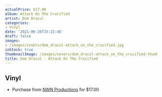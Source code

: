 ```yaml
---
actualPrice: $17.00
album: Attack On The Crucified
artist: Dom Dracul
categories:
- Vinyl
date: '2021-06-26T15:22:46'
draft: false
images:
- /images/covers/dom_dracul-attack_on_the_crucified.jpg
inStock: true
thumbnailImage: /images/covers/dom_dracul-attack_on_the_crucified-thumb.jpg
title: Dom Dracul - Attack On The Crucified
---
```


## Vinyl
* Purchase from [NWN Productions](http://shop.nwnprod.com/index.php?route=product/product&path=75&product_id=8811&sort=pd.name&order=ASC) for $17.00
